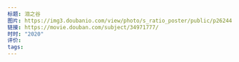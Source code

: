 ```yaml
---
标题: 泪之谷
图片: https://img3.doubanio.com/view/photo/s_ratio_poster/public/p2624433793.webp
链接: https://movie.douban.com/subject/34971777/
时时: "2020"
评价: 
tags:
---
```


